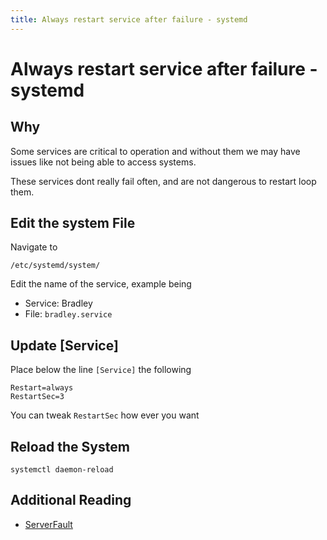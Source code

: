 ```yaml
---
title: Always restart service after failure - systemd
---
```


# Always restart service after failure - systemd

## Why

Some services are critical to operation and without them we may have issues like not being able to access systems.

These services dont really fail often, and are not dangerous to restart loop them.

## Edit the system File

Navigate to 

```shell
/etc/systemd/system/
```

Edit the name of the service, example being 

* Service: Bradley
* File: `bradley.service`

## Update [Service]

Place below the line `[Service]` the following

```shell
Restart=always
RestartSec=3
```

You can tweak `RestartSec` how ever you want

## Reload the System

```shell
systemctl daemon-reload
```

## Additional Reading

* [ServerFault](https://serverfault.com/questions/252137/how-to-automatically-restart-a-service-on-failure-in-linux)


